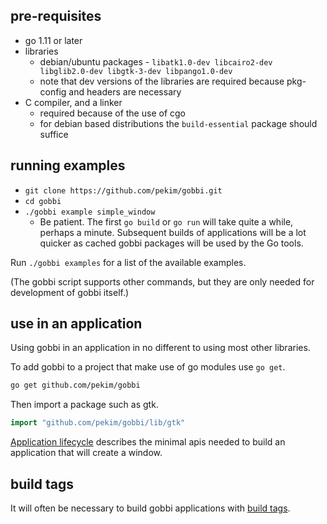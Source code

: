 ## pre-requisites
* go 1.11 or later
* libraries
    * debian/ubuntu packages -
        `libatk1.0-dev libcairo2-dev libglib2.0-dev
        libgtk-3-dev libpango1.0-dev`
    * note that dev versions of the libraries are required because pkg-config
        and headers are necessary
* C compiler, and a linker
    * required because of the use of cgo
    * for debian based distributions the `build-essential`
        package should suffice 

## running examples
* `git clone https://github.com/pekim/gobbi.git`
* `cd gobbi`
* `./gobbi example simple_window`
    * Be patient.
        The first `go build` or `go run` will take quite a while,
        perhaps a minute.
        Subsequent builds of applications will be a lot quicker
        as cached gobbi packages will be used by the Go tools. 

Run `./gobbi examples` for a list of the available examples.

(The gobbi script supports other commands,
but they are only needed for development of gobbi itself.)

## use in an application
Using gobbi in an application in no different to using
most other libraries.

To add gobbi to a project that make use of go modules
use `go get`.
```bash
go get github.com/pekim/gobbi
```

Then import a package such as gtk.
```go
import "github.com/pekim/gobbi/lib/gtk"
```

[Application lifecycle](application-lifecycle.html)
describes the minimal apis needed to build
an application that will create a window.


## build tags
It will often be necessary to build gobbi applications
with [build tags](../build-tags).
